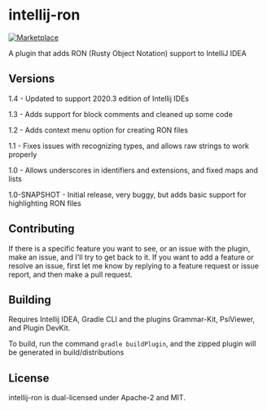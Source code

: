 # intellij-ron
[![Marketplace](https://img.shields.io/static/v1?label=&message=Marketplace&labelColor=FFF&color=000&logo=intellij-idea&logoColor=000)](https://plugins.jetbrains.com/plugin/14897-ron/)

A plugin that adds RON (Rusty Object Notation) support to IntelliJ IDEA

## Versions
1.4 - Updated to support 2020.3 edition of Intellij IDEs

1.3 - Adds support for block comments and cleaned up some code

1.2 - Adds context menu option for creating RON files

1.1 - Fixes issues with recognizing types, and allows raw strings to work properly

1.0 - Allows underscores in identifiers and extensions, and fixed maps and lists

1.0-SNAPSHOT - Initial release, very buggy, but adds basic support for highlighting RON files

## Contributing
If there is a specific feature you want to see, or an issue with the plugin, make an issue, and I'll try to get back to it.
If you want to add a feature or resolve an issue, first let me know by replying to a feature request or issue report, and then make a pull request.


## Building
Requires Intellij IDEA, Gradle CLI and the plugins Grammar-Kit, PsiViewer, and Plugin DevKit.

To build, run the command `gradle buildPlugin`, and the zipped plugin will be generated in build/distributions

## License
intellij-ron is dual-licensed under Apache-2 and MIT.